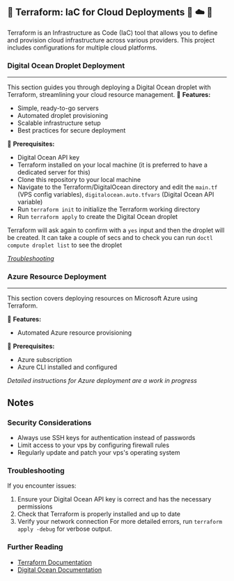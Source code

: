 ## 🤖 Terraform: IaC for Cloud Deployments 🚀 ☁️ 🐋

Terraform is an Infrastructure as Code (IaC) tool that allows you to define and provision cloud infrastructure across various providers. This project includes configurations for multiple cloud platforms.

### Digital Ocean Droplet Deployment
---
This section guides you through deploying a Digital Ocean droplet with Terraform, streamlining your cloud resource management.
🔧 **Features:**
- Simple, ready-to-go servers
- Automated droplet provisioning
- Scalable infrastructure setup
- Best practices for secure deployment

📝 **Prerequisites:**
- Digital Ocean API key
- Terraform installed on your local machine (it is preferred to have a dedicated server for this)
- Clone this repository to your local machine
- Navigate to the Terraform/DigitalOcean directory and edit the `main.tf` (VPS config variables), `digitalocean.auto.tfvars` (Digital Ocean API variable)
- Run `terraform init` to initialize the Terraform working directory
- Run `terraform apply` to create the Digital Ocean droplet

Terraform will ask again to confirm with a `yes` input and then the droplet will be created. It can take a couple of secs and to check you can run `doctl compute droplet list` to see the droplet

*[Troubleshooting](#troubleshooting)*

### Azure Resource Deployment
---
This section covers deploying resources on Microsoft Azure using Terraform.

🔧 **Features:**
- Automated Azure resource provisioning

📝 **Prerequisites:**
- Azure subscription
- Azure CLI installed and configured

*Detailed instructions for Azure deployment are a work in progress*
## Notes
### Security Considerations
- Always use SSH keys for authentication instead of passwords
- Limit access to your vps by configuring firewall rules
- Regularly update and patch your vps's operating system

### Troubleshooting
If you encounter issues:
1. Ensure your Digital Ocean API key is correct and has the necessary permissions
2. Check that Terraform is properly installed and up to date
3. Verify your network connection
    For more detailed errors, run `terraform apply -debug` for verbose output.

### Further Reading

- [Terraform Documentation](https://developer.hashicorp.com/terraform/docs)
- [Digital Ocean Documentation](https://docs.digitalocean.com/reference/terraform/)
